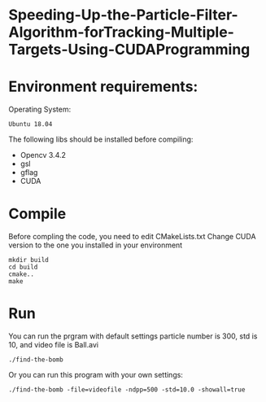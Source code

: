 # Speeding-Up-the-Particle-Filter-Algorithm-forTracking-Multiple-Targets-Using-CUDAProgramming

# Environment requirements:
Operating System:
```
Ubuntu 18.04
```
The following libs should be installed before compiling:

- Opencv 3.4.2 
- gsl
- gflag
- CUDA


# Compile
Before compling the code, you need to edit CMakeLists.txt 
Change CUDA version to the one you installed in your environment
```shell
mkdir build
cd build
cmake..
make 
```

# Run
You can run the prgram with default settings particle number is 300, std is 10, and video file is Ball.avi
```shell
./find-the-bomb
```
Or you can run this program with your own settings:
```shell
./find-the-bomb -file=videofile -ndpp=500 -std=10.0 -showall=true
```

